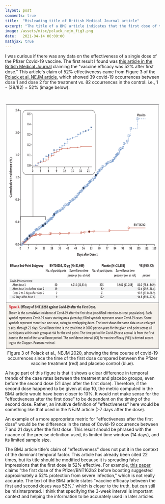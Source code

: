 ```yaml
---
layout: post
comments: true
title:  "Misleading title of British Medical Journal article"
excerpt: "The title of a BMJ article indicates that the first dose of the Pfizer vaccine has 52% efficacy. I rant here about how the statistical analysis does not match the intuitive interpretation of efficacy after the first dose, and how this leads to inaccurate downstream citations."
image: /assets/misc/polack_nejm_fig3.png
date:   2021-04-14 00:00:00
mathjax: true
---
```

I was curious if there was any data on the effectiveness of a single dose of the Pfizer Covid-19 vaccine. The first result I found was [this article in the British Medical Journal](https://www.bmj.com/content/371/bmj.m4826) claiming the "vaccine efficacy was 52% after first dose." This article's claim of 52% effectiveness came from Figure 3 of the [Polack et al. NEJM article](https://www.nejm.org/doi/pdf/10.1056/NEJMoa2034577?articleTools=true), which showed 39 covid-19 occurrences between dose 1 and dose 2 for the treatment vs. 82 occurrences in the control. i.e., 1 - (39/82) = 52% (image below).

&nbsp;
<div class="imgcap" style="text-align:center">
<img src="/assets/misc/polack_nejm_fig3.png" height="800">
<div class="thecap" style="text-align:center">Figure 3 of Polack et al., NEJM 2020, showing the time course of covid-19 occurrences since the time of the first dose compared between the Pfizer vaccine treatment (red) and placebo control (blue).</div></div>

A huge part of this figure is that it shows a clear difference in temporal trends of the case rates between the treatment and placebo groups, even before the second dose (21 days after the first dose). Therefore, if the second dose happened to be given at day 10, the metric computed in the BMJ article would have been closer to 10%. It would not make sense for the "effectiveness after the first dose" to be dependent on the timing of the second dose. Rather, an intuitive definition of "effectiveness" here would be something like that used in the NEJM article (>7 days after the dose).

An example of a more appropriate metric for "effectiveness after the first dose" would be the difference in the rates of Covid-19 occurrence between 7 and 21 days after the first dose. This result should be phrased with the nuance of the precise definition used, its limited time window (14 days), and its limited sample size.

The BMJ article title's claim of "effectiveness" does not put it in the context of the dominant temporal factor. This article has already been cited 22 times, but its title should be modified because it is spreading false impressions that the first dose is 52% effective. For example, [this paper](https://www.biorxiv.org/content/biorxiv/early/2021/02/05/2021.02.05.429759.full.pdf) claims "the first dose of the Pfizer/BNT162b2 before boosting suggested approximately a 52% protection from severe infection," which is not really accurate. The text of the BMJ article states "vaccine efficacy between the first and second doses was 52%," which is closer to the truth, but can still be misinterpreted. I think that specifying the 3-week interval is important context and helping the information to be accurately used in later articles.
